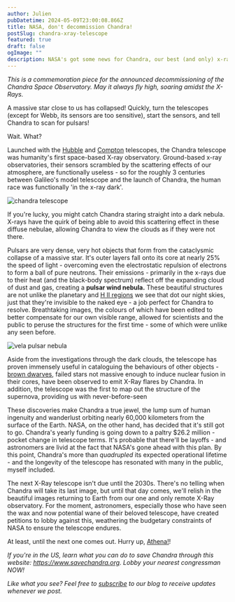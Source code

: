 ```yaml
---
author: Julien
pubDatetime: 2024-05-09T23:00:08.866Z
title: NASA, don't decommission Chandra!
postSlug: chandra-xray-telescope
featured: true
draft: false
ogImage: ""
description: NASA's got some news for Chandra, our best (and only) x-ray observatory. Astronomers aren't happy.
---
```


_This is a commemoration piece for the announced decommissioning of the Chandra Space Observatory. May it always fly high, soaring amidst the X-Rays._

A massive star close to us has collapsed! Quickly, turn the telescopes (except for Webb, its sensors are too sensitive), start the sensors, and tell Chandra to scan for pulsars!

Wait. What?

Launched with the [Hubble](https://hubblesite.org/home) and [Compton](https://imagine.gsfc.nasa.gov/observatories/satellite/compton/mission.html) telescopes, the Chandra telescope was humanity's first space-based X-ray observatory. Ground-based x-ray observatories, their sensors scrambled by the scattering effects of our atmosphere, are functionally useless - so for the roughly 3 centuries between Galileo's model telescope and the launch of Chandra, the human race was functionally 'in the x-ray dark'.

![chandra telescope](/blog-images/chandrascope.webp)

If you're lucky, you might catch Chandra staring straight into a dark nebula. X-rays have the quirk of being able to avoid this scattering effect in these diffuse nebulae, allowing Chandra to view the clouds as if they were not there.

Pulsars are very dense, very hot objects that form from the cataclysmic collapse of a massive star. It's outer layers fall onto its core at nearly 25% the speed of light - overcoming even the electrostatic repulsion of electrons to form a ball of pure neutrons. Their emissions - primarily in the x-rays due to their heat (and the black-body spectrum) reflect off the expanding cloud of dust and gas, creating a **pulsar wind nebula.** These beautiful structures are not unlike the planetary and [H II regions](https://astronomy.swin.edu.au/cosmos/h/HII+Region) we see that dot our night skies, just that they're invisible to the naked eye - a job perfect for Chandra to resolve. Breathtaking images, the colours of which have been edited to better compensate for our own visible range, allowed for scientists and the public to peruse the structures for the first time - some of which were unlike any seen before.

![vela pulsar nebula](/blog-images/vela-pulsar-wind-nebula.webp)

Aside from the investigations through the dark clouds, the telescope has proven immensely useful in cataloguing the behaviours of other objects - [brown dwarves](https://thespacer-blog.com/posts/what-are-brown-dwarfs/), failed stars not massive enough to induce nuclear fusion in their cores, have been observed to emit X-Ray flares by Chandra. In addition, the telescope was the first to map out the structure of the supernova, providing us with never-before-seen

These discoveries make Chandra a true jewel, the lump sum of human ingenuity and wanderlust orbiting nearly 60,000 kilometers from the surface of the Earth. NASA, on the other hand, has decided that it's still got to go. Chandra's yearly funding is going down to a paltry $26.2 million - pocket change in telescope terms. It's probable that there'll be layoffs - and astronomers are livid at the fact that NASA's gone ahead with this plan. By this point, Chandra's more than _quadrupled_ its expected operational lifetime - and the longevity of the telescope has resonated with many in the public, myself included.

The next X-Ray telescope isn't due until the 2030s. There's no telling when Chandra will take its last image, but until that day comes, we'll relish in the beautiful images returning to Earth from our one and only remote X-Ray observatory. For the moment, astronomers, especially those who have seen the wax and now potential wane of their beloved telescope, have created petitions to lobby against this, weathering the budgetary constraints of NASA to ensure the telescope endures.

At least, until the next one comes out. Hurry up, [Athena!](https://www.the-athena-x-ray-observatory.eu/en)!

_If you're in the US, learn what you can do to save Chandra through this website: https://www.savechandra.org. Lobby your nearest congressman NOW!_

_Like what you see? Feel free to [subscribe](https://thespacer-blog.netlify.app/subscribe/) to our blog to receive updates whenever we post._

